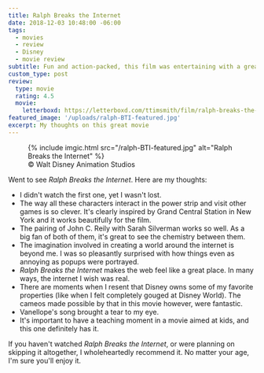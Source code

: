 ```yaml
---
title: Ralph Breaks the Internet
date: 2018-12-03 10:48:00 -06:00
tags:
  - movies
  - review
  - Disney
  - movie review
subtitle: Fun and action-packed, this film was entertaining with a great moral
custom_type: post
review:
  type: movie
  rating: 4.5
  movie:
    letterboxd: https://letterboxd.com/ttimsmith/film/ralph-breaks-the-internet/
featured_image: '/uploads/ralph-BTI-featured.jpg'
excerpt: My thoughts on this great movie
---
```


<figure class="extendout">
  {% include imgic.html src="/ralph-BTI-featured.jpg" alt="Ralph Breaks the Internet" %}
  <figcaption><span class="image__copyright">© Walt Disney Animation Studios</span></figcaption>
</figure>

Went to see _Ralph Breaks the Internet_. Here are my thoughts:

- I didn't watch the first one, yet I wasn't lost.
- The way all these characters interact in the power strip and visit other games is so clever. It's clearly inspired by Grand Central Station in New York and it works beautifully for the film.
- The pairing of John C. Reily with Sarah Silverman works so well. As a big fan of both of them, it's great to see the chemistry between them.
- The imagination involved in creating a world around the internet is beyond me. I was so pleasantly surprised with how things even as annoying as popups were portrayed.
- _Ralph Breaks the Internet_ makes the web feel like a great place. In many ways, the internet I wish was real.
- There are moments when I resent that Disney owns some of my favorite properties (like when I felt completely gouged at Disney World). The cameos made possible by that in this movie however, were fantastic.
- Vanellope's song brought a tear to my eye.
- It's important to have a teaching moment in a movie aimed at kids, and this one definitely has it.

If you haven't watched _Ralph Breaks the Internet_, or were planning on skipping it altogether, I wholeheartedly recommend it. No matter your age, I'm sure you'll enjoy it.
